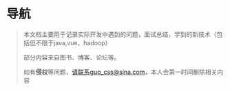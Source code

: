 # 导航

>  
>
> 本文档主要用于记录实际开发中遇到的问题，面试总结，学到的新技术（包括但不限于java,vue，hadoop）
>
> 部分内容来自图书、博客、论坛等。
>
> 如有**侵权**等问题，请联系guo_css@sina.com，本人会第一时间删除相关内容

